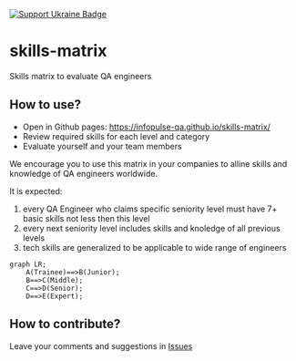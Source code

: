 [![Support Ukraine Badge](https://bit.ly/support-ukraine-now)](https://github.com/support-ukraine/support-ukraine)
# skills-matrix
Skills matrix to evaluate QA engineers

## How to use?

- Open in Github pages: https://infopulse-qa.github.io/skills-matrix/
- Review required skills for each level and category
- Evaluate yourself and your team members

We encourage you to use this matrix in your companies to alline skills and knowledge of QA engineers worldwide.

It is expected:
1. every QA Engineer who claims specific seniority level must have 7+ basic skills not less then this level
2. every next seniority level includes skills and knoledge of all previous levels
3. tech skills are generalized to be applicable to wide range of engineers

```mermaid
graph LR;
    A(Trainee)==>B(Junior);
    B==>C(Middle);
    C==>D(Senior);
    D==>E(Expert);
```

## How to contribute?

Leave your comments and suggestions in [Issues](https://github.com/infopulse-qa/skills-matrix/issues)